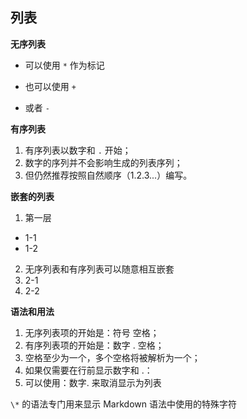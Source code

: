 ## 列表

**无序列表**

* 可以使用 `*` 作为标记
+ 也可以使用 `+`
- 或者 `-`

**有序列表**

1. 有序列表以数字和 `.` 开始；
3. 数字的序列并不会影响生成的列表序列；
4. 但仍然推荐按照自然顺序（1.2.3...）编写。

**嵌套的列表**

1. 第一层
  + 1-1
  + 1-2
2. 无序列表和有序列表可以随意相互嵌套
  1. 2-1
  2. 2-2

**语法和用法**

1. 无序列表项的开始是：符号 空格；
2. 有序列表项的开始是：数字 . 空格；
3. 空格至少为一个，多个空格将被解析为一个；
4. 如果仅需要在行前显示数字和 .：
05. 可以使用：数字\. 来取消显示为列表

`\*` 的语法专门用来显示 Markdown 语法中使用的特殊字符
